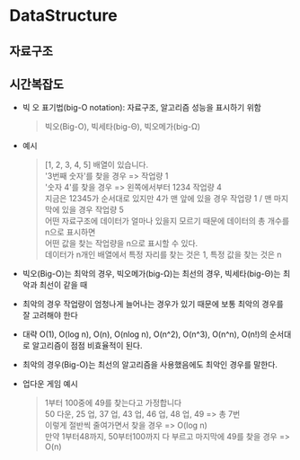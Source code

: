 # DataStructure

## 자료구조

## 시간복잡도
- 빅 오 표기법(big-O notation): 자료구조, 알고리즘 성능을 표시하기 위함
  > 빅오(Big-O), 빅세타(big-Θ), 빅오메가(big-Ω)

- 예시
  > [1, 2, 3, 4, 5] 배열이 있습니다. <br>
  > '3번째 숫자'를 찾을 경우 => 작업량 1 <br>
  > '숫자 4'를 찾을 경우 => 왼쪽에서부터 1234 작업량 4 <br>
  > 지금은 12345가 순서대로 있지만 4가 맨 앞에 있을 경우 작업량 1 / 맨 마지막에 있을 경우 작업량 5 <br>
  > 어떤 자료구조에 데이터가 얼마나 있을지 모르기 때문에 데이터의 총 개수를 n으로 표시하면 <br>
  > 어떤 값을 찾는 작업량을 n으로 표시할 수 있다. <br>
  > 데이터가 n개인 배열에서 특정 자리를 찾는 것은 1, 특정 값을 찾는 것은 n

- 빅오(Big-O)는 최악의 경우, 빅오메가(big-Ω)는 최선의 경우, 빅세타(big-Θ)는 최악과 최선이 같을 때

- 최악의 경우 작업량이 엄청나게 늘어나는 경우가 있기 때문에 보통 최악의 경우를 잘 고려해야 한다

- 대략 O(1), O(log n), O(n), O(nlog n), O(n^2), O(n^3), O(n^n), O(n!)의 순서대로 알고리즘이 점점 비효율적이 된다.

- 최악의 경우(Big-O)는 최선의 알고리즘을 사용했음에도 최악인 경우를 말한다.

- 업다운 게임 예시
  > 1부터 100중에 49를 찾는다고 가정합니다 <br>
  > 50 다운, 25 업, 37 업, 43 업, 46 업, 48 업, 49 => 총 7번 <br>
  > 이렇게 절반씩 줄여가면서 찾을 경우 => O(log n) <br>
  > 만약 1부터48까지, 50부터100까지 다 부르고 마지막에 49를 찾을 경우 => O(n) <br>
  
